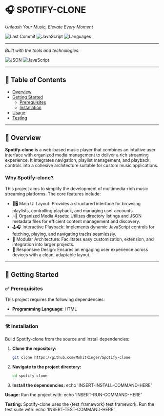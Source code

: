 # 🎧 SPOTIFY-CLONE

_Unleash Your Music, Elevate Every Moment_

![Last Commit](https://img.shields.io/github/last-commit/MohitKinger/Spotify-clone?style=flat-square)
![JavaScript](https://img.shields.io/badge/javascript-38.4%25-blue?style=flat-square&logo=javascript)
![Languages](https://img.shields.io/github/languages/count/MohitKinger/Spotify-clone?style=flat-square)

---

_Built with the tools and technologies:_

![JSON](https://img.shields.io/badge/JSON-000?style=for-the-badge&logo=json&logoColor=white)
![JavaScript](https://img.shields.io/badge/JavaScript-F7DF1E?style=for-the-badge&logo=javascript&logoColor=black)

---

## 📑 Table of Contents

- [Overview](#overview)
- [Getting Started](#getting-started)
  - [Prerequisites](#prerequisites)
  - [Installation](#installation)
- [Usage](#usage)
- [Testing](#testing)

---

## 🔎 Overview

**Spotify-clone** is a web-based music player that combines an intuitive user interface with organized media management to deliver a rich streaming experience. It integrates navigation, playlist management, and playback controls into a cohesive architecture suitable for custom music applications.

### Why Spotify-clone?

This project aims to simplify the development of multimedia-rich music streaming platforms. The core features include:

- 🎵🖥️ Main UI Layout: Provides a structured interface for browsing playlists, controlling playback, and managing user accounts.
- 🎶📂 Organized Media Assets: Utilizes directory listings and JSON metadata files for efficient content management and discovery.
- 🕹️🎧 Interactive Playback: Implements dynamic JavaScript controls for fetching, playing, and navigating tracks seamlessly.
- 🌟 Modular Architecture: Facilitates easy customization, extension, and integration into larger projects.
- 🚀 Responsive Design: Ensures an engaging user experience across devices with a clean, adaptable layout.

---

## 🚀 Getting Started

### ✅ Prerequisites

This project requires the following dependencies:

- **Programming Language**: HTML

---

### 🛠 Installation

Build Spotify-clone from the source and install dependencies:

1. **Clone the repository:**
   ```bash
   git clone https://github.com/MohitKinger/Spotify-clone

2. **Navigate to the project directory:**
   ```bash
   cd spotify-clone
3. **Install the dependencies:**
   echo 'INSERT-INSTALL-COMMAND-HERE'

**Usage:**
Run the project with:
echo 'INSERT-RUN-COMMAND-HERE'

**Testing:**
Spotify-clone uses the {test_framework} test framework. Run the test suite with:
echo 'INSERT-TEST-COMMAND-HERE'





